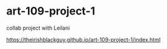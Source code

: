 # art-109-project-1
collab project with Leilani

https://theirishblackguy.github.io/art-109-project-1/index.html

